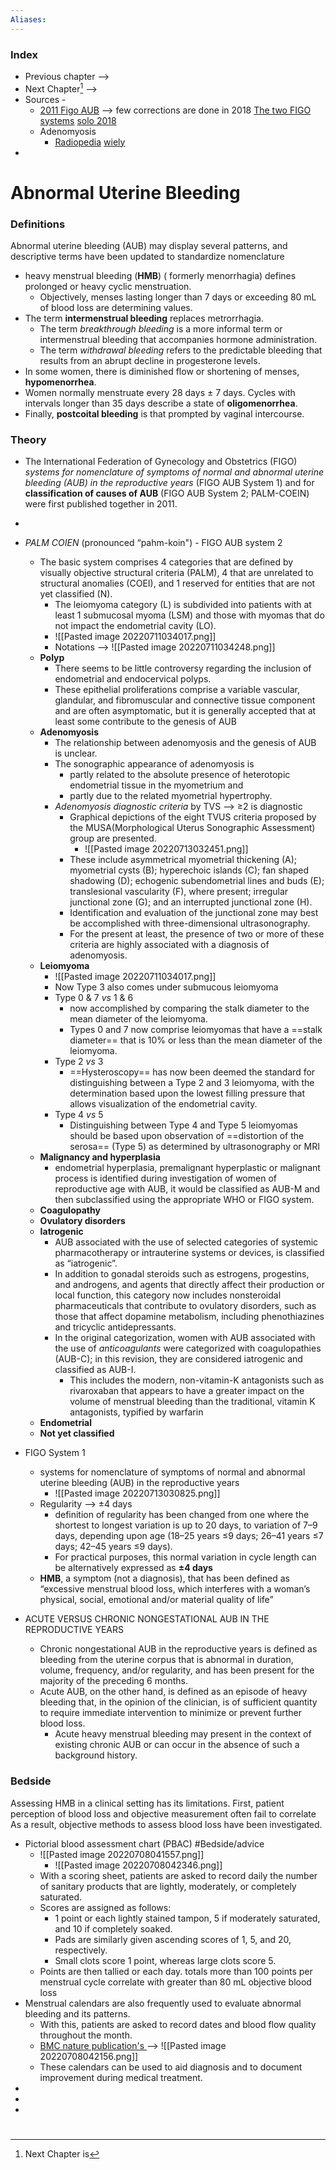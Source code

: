 ```yaml
---
Aliases: 
---
```

### Index
- Previous chapter -->
- Next Chapter[^1] -->
- Sources -
	- [2011 Figo AUB](<C:\Not_One_Drive\Medical\Article\Intl J Gynecology   Obste - 2011 - Munro - FIGO classification system  PALM‐COEIN  for causes of abnormal uterine bleeding.pdf>) --> few corrections are done in 2018 [The two FIGO systems](<C:\Not_One_Drive\Medical\Article\The two FIGO systems for normal and abnormal uterine bleeding symptoms and classification of causes of abnormal uterine bleeding in the reproductive years- 2018 revisions.pdf>)  [solo 2018](<C:\Not_One_Drive\Medical\Article\The two FIGO systems 2018 revisions.pdf>) 
	- Adenomyosis 
		- [Radiopedia](https://radiopaedia.org/articles/adenomyosis) [wiely](https://obgyn.onlinelibrary.wiley.com/doi/10.1002/uog.3985)
- 
# Abnormal Uterine Bleeding
### Definitions 
Abnormal uterine bleeding (AUB) may display several patterns, and descriptive terms have been updated to standardize nomenclature
- heavy menstrual bleeding (**HMB**) ( formerly menorrhagia) defines prolonged or heavy cyclic menstruation. 
	- Objectively, menses lasting longer than 7 days or exceeding 80 mL of blood loss are determining values. 
- The term **intermenstrual bleeding** replaces metrorrhagia. 
	- The term *breakthrough bleeding* is a more informal term or intermenstrual bleeding that accompanies hormone administration. 
	- The term *withdrawal bleeding* refers to the predictable bleeding that results from an abrupt decline in progesterone levels. 
- In some women, there is diminished flow or shortening of menses, **hypomenorrhea**. 
- Women normally menstruate every 28 days ± 7 days. Cycles with intervals longer than 35 days describe a state of **oligomenorrhea**. 
- Finally, **postcoital bleeding** is that prompted by vaginal intercourse.
### Theory 
- The International Federation of Gynecology and Obstetrics (FIGO) *systems for nomenclature of symptoms of normal and abnormal uterine bleeding (AUB) in the reproductive years* (FIGO AUB System 1) and for **classification of causes of AUB** (FIGO AUB System 2; PALM-COEIN) were first published together in 2011.
- 
- *PALM COIEN* (pronounced “pahm-koin") - FIGO AUB system 2
	- The basic system comprises 4 categories that are defined by visually objective structural criteria (PALM), 4 that are unrelated to structural anomalies (COEI), and 1 reserved for entities that are not yet classified (N). 
		- The leiomyoma category (L) is subdivided into patients with at least 1 submucosal myoma (LSM) and those with myomas that do not impact the endometrial cavity (LO).
		- ![[Pasted image 20220711034017.png]]
		- Notations --> ![[Pasted image 20220711034248.png]] 
	- **Polyp**
		- There seems to be little controversy regarding the inclusion of endometrial and endocervical polyps. 
		- These epithelial proliferations comprise a variable vascular, glandular, and fibromuscular and connective tissue component and are often asymptomatic, but it is generally accepted that at least some contribute to the genesis of AUB
	- **Adenomyosis**
		- The relationship between adenomyosis and the genesis of AUB is unclear.
		- The sonographic appearance of adenomyosis is 
			- partly related to the absolute presence of heterotopic endometrial tissue in the myometrium and 
			- partly due to the related myometrial hypertrophy.
		- *Adenomyosis diagnostic criteria* by TVS --> ≥2 is diagnostic
			- Graphical depictions of the eight TVUS criteria proposed by the MUSA(Morphological Uterus Sonographic Assessment) group are presented.
				- ![[Pasted image 20220713032451.png]]
			- These include asymmetrical myometrial thickening (A); myometrial cysts (B); hyperechoic islands (C); fan shaped shadowing (D); echogenic subendometrial lines and buds (E); translesional vascularity (F), where present; irregular junctional zone (G); and an interrupted junctional zone (H). 
			- Identification and evaluation of the junctional zone may best be accomplished with three-dimensional ultrasonography. 
			- For the present at least, the presence of two or more of these criteria are highly associated with a diagnosis of adenomyosis. 
	- **Leiomyoma**
		- ![[Pasted image 20220711034017.png]]
		- Now Type 3 also comes under submucous leiomyoma
		- Type 0 & 7 *vs* 1 & 6
			- now accomplished by comparing the stalk diameter to the mean diameter of the leiomyoma. 
			- Types 0 and 7 now comprise leiomyomas that have a ==stalk diameter== that is 10% or less than the mean diameter of the leiomyoma.
		- Type 2 *vs* 3
			- ==Hysteroscopy== has now been deemed the standard for distinguishing between a Type 2 and 3 leiomyoma, with the determination based upon the lowest filling pressure that allows visualization of the endometrial cavity. 
		- Type 4 *vs* 5
			- Distinguishing between Type 4 and Type 5 leiomyomas should be based upon observation of ==distortion of the serosa== (Type 5) as determined by ultrasonography or MRI
	- **Malignancy and hyperplasia**
		- endometrial hyperplasia, premalignant hyperplastic or malignant process is identified during investigation of women of reproductive age with AUB, it would be classified as AUB-M and then subclassified using the appropriate WHO or FIGO system.
	- **Coagulopathy**
	- **Ovulatory disorders**
	- **Iatrogenic**
		- AUB associated with the use of selected categories of systemic pharmacotherapy or intrauterine systems or devices, is classified as “iatrogenic”.
		- In addition to gonadal steroids such as estrogens, progestins, and androgens, and agents that directly affect their production or local function, this category now includes nonsteroidal pharmaceuticals that contribute to ovulatory disorders, such as those that affect dopamine metabolism, including phenothiazines and tricyclic antidepressants. 
		- In the original categorization, women with AUB associated with the use of *anticoagulants* were categorized with coagulopathies (AUB-C); in this revision, they are considered iatrogenic and classified as AUB-I.
			- This includes the modern, non-vitamin-K antagonists such as rivaroxaban that appears to have a greater impact on the volume of menstrual bleeding than the traditional, vitamin K antagonists, typified by warfarin
	- **Endometrial**
	- **Not yet classified**

- FIGO System 1
	- systems for nomenclature of symptoms of normal and abnormal uterine bleeding (AUB) in the reproductive years
		- ![[Pasted image 20220713030825.png]]
	- Regularity --> ±4 days
		- definition of regularity has been changed from one where the shortest to longest variation is up to 20 days, to variation of 7–9 days, depending upon age (18–25 years ≤9 days; 26–41 years ≤7 days; 42–45 years ≤9 days). 
		- For practical purposes, this normal variation in cycle length can be alternatively expressed as **±4 days**
	- **HMB**, a symptom (not a diagnosis), that has been defined as “excessive menstrual blood loss, which interferes with a woman’s physical, social, emotional and/or material quality of life”
- ACUTE VERSUS CHRONIC NONGESTATIONAL AUB IN THE REPRODUCTIVE YEARS
	- Chronic nongestational AUB in the reproductive years is defined as bleeding from the uterine corpus that is abnormal in duration, volume, frequency, and/or regularity, and has been present for the majority of the preceding 6 months. 
	- Acute AUB, on the other hand, is defined as an episode of heavy bleeding that, in the opinion of the clinician, is of sufficient quantity to require immediate intervention to minimize or prevent further blood loss. 
		- Acute heavy menstrual bleeding may present in the context of existing chronic AUB or can occur in the absence of such a background history.

### Bedside
Assessing HMB in a clinical setting has its limitations. First, patient perception of blood loss and objective measurement often fail to correlate 
As a result, objective methods to assess blood loss have been investigated.
- Pictorial blood assessment chart (PBAC) #Bedside/advice
	- ![[Pasted image 20220708041557.png]]
		- ![[Pasted image 20220708042346.png]]
	- With a scoring sheet, patients are asked to record daily the number of sanitary products that are lightly, moderately, or completely saturated. 
	- Scores are assigned as follows: 
		- 1 point or each lightly stained tampon, 5 if moderately saturated, and 10 if completely soaked. 
		- Pads are similarly given ascending scores of 1, 5, and 20, respectively. 
		- Small clots score 1 point, whereas large clots score 5. 
	- Points are then tallied or each day. totals more than 100 points per menstrual cycle correlate with greater than 80 mL objective blood loss
- Menstrual calendars are also frequently used to evaluate abnormal bleeding and its patterns. 
	- With this, patients are asked to record dates and blood flow quality throughout the month.
	- [BMC nature publication's ](https://bmcwomenshealth.biomedcentral.com/articles/10.1186/s12905-020-0887-y/figures/2) --> ![[Pasted image 20220708042156.png]]
	- These calendars can be used to aid diagnosis and to document improvement during medical treatment.
- 
- 
- 
###
#
[^1]: Next Chapter is 